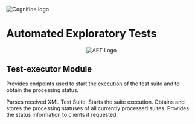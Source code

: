 ![Cognifide logo](http://cognifide.github.io/images/cognifide-logo.png)

# Automated Exploratory Tests
<p align="center">
  <img src="https://github.com/Cognifide/aet/blob/master/misc/img/aet-logo-black.png?raw=true"
         alt="AET Logo"/>
</p>

## Test-executor Module
Provides endpoints used to start the execution of the test suite and to obtain the processing status.

Parses received XML Test Suite. Starts the suite execution. Obtains and stores the processing statuses of all currently processed suites. Provides the status information to clients if requested.
